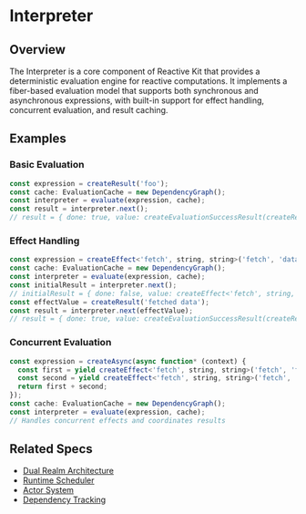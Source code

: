 # Interpreter

## Overview
The Interpreter is a core component of Reactive Kit that provides a deterministic evaluation engine for reactive computations. It implements a fiber-based evaluation model that supports both synchronous and asynchronous expressions, with built-in support for effect handling, concurrent evaluation, and result caching.

## Examples

### Basic Evaluation
```typescript
const expression = createResult('foo');
const cache: EvaluationCache = new DependencyGraph();
const interpreter = evaluate(expression, cache);
const result = interpreter.next();
// result = { done: true, value: createEvaluationSuccessResult(createResult('foo')) }
```

### Effect Handling
```typescript
const expression = createEffect<'fetch', string, string>('fetch', 'data');
const cache: EvaluationCache = new DependencyGraph();
const interpreter = evaluate(expression, cache);
const initialResult = interpreter.next();
// initialResult = { done: false, value: createEffect<'fetch', string, string>('fetch', 'data') }
const effectValue = createResult('fetched data');
const result = interpreter.next(effectValue);
// result = { done: true, value: createEvaluationSuccessResult(createResult('fetched data')) }
```

### Concurrent Evaluation
```typescript
const expression = createAsync(async function* (context) {
  const first = yield createEffect<'fetch', string, string>('fetch', 'first');
  const second = yield createEffect<'fetch', string, string>('fetch', 'second');
  return first + second;
});
const cache: EvaluationCache = new DependencyGraph();
const interpreter = evaluate(expression, cache);
// Handles concurrent effects and coordinates results
```

## Related Specs
- [Dual Realm Architecture](./dual-realm-architecture.spec.md)
- [Runtime Scheduler](./runtime-scheduler.spec.md)
- [Actor System](./actor-system.spec.md)
- [Dependency Tracking](./dependency-tracking.spec.md) 
